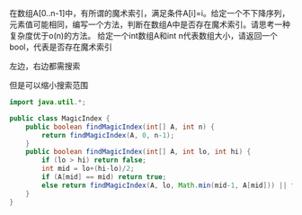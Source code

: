 在数组A[0..n-1]中，有所谓的魔术索引，满足条件A[i]=i。给定一个不下降序列，元素值可能相同，编写一个方法，判断在数组A中是否存在魔术索引。请思考一种复杂度优于o(n)的方法。
给定一个int数组A和int n代表数组大小，请返回一个bool，代表是否存在魔术索引

左边，右边都需搜索

但是可以缩小搜索范围

```java
import java.util.*;

public class MagicIndex {
    public boolean findMagicIndex(int[] A, int n) {
        return findMagicIndex(A, 0, n-1);
    }
    public boolean findMagicIndex(int[] A, int lo, int hi) {
        if (lo > hi) return false;
        int mid = lo+(hi-lo)/2;
        if (A[mid] == mid) return true;
        else return findMagicIndex(A, lo, Math.min(mid-1, A[mid])) || findMagicIndex(A, Math.max(mid+1, A[mid]), hi);
    }    
}
```
